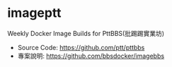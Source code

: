 # imageptt

Weekly Docker Image Builds for PttBBS(批踢踢實業坊)

- Source Code: https://github.com/ptt/pttbbs
- 專案說明: https://github.com/bbsdocker/imagebbs
